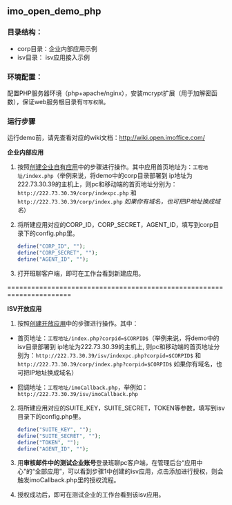 ## imo_open_demo_php

### 目录结构：
- corp目录：企业内部应用示例
- isv目录： isv应用接入示例

### 环境配置：
   配置PHP服务器环境（php+apache/nginx），安装mcrypt扩展（用于加解密函数），保证web服务根目录有`可写权限`。

### 运行步骤
   运行demo前，请先查看对应的wiki文档：http://wiki.open.imoffice.com/

**企业内部应用**

1. 按照[创建企业自有应用](http://wiki.open.imoffice.com/pages/viewpage.action?pageId=3244078)中的步骤进行操作。其中应用首页地址为：`工程地址/index.php`（举例来说，将demo中的corp目录部署到 ip地址为222.73.30.39的主机上，则pc和移动端的首页地址分别为：`http://222.73.30.39/corp/indexpc.php` 和 `http://222.73.30.39/corp/index.php` *如果你有域名，也可把IP地址换成域名*）

2. 将所建应用对应的CORP_ID，CORP_SECRET，AGENT_ID，填写到corp目录下的config.php里。

   ```php
   define("CORP_ID", "");
   define("CORP_SECRET", "");
   define("AGENT_ID", "");
   ```
3. 打开班聊客户端，即可在工作台看到新建应用。

======================================================================

**ISV开放应用**

1. 按照[创建开放应用](http://wiki.open.imoffice.com/pages/viewpage.action?pageId=3244119)中的步骤进行操作。其中：

  * 首页地址：`工程地址/index.php?corpid=$CORPID$`（举例来说，将demo中的isv目录部署到 ip地址为222.73.30.39的主机上, 则pc和移动端的首页地址分别为：`http://222.73.30.39/isv/indexpc.php?corpid=$CORPID$` 和 `http://222.73.30.39/corp/index.php?corpid=$CORPID$` 如果你有域名，也可把IP地址换成域名）
  
  * 回调地址：`工程地址/imoCallback.php`，举例如：`http://222.73.30.39/isv/imoCallback.php`

2. 将所建应用对应的SUITE_KEY，SUITE_SECRET，TOKEN等参数，填写到isv目录下的config.php里。

   ```php
   define("SUITE_KEY", "");
   define("SUITE_SECRET", "");
   define("TOKEN", "");
   define("AGENT_ID", "");
   ```

3. 用**审核邮件中的测试企业账号**登录班聊pc客户端，在管理后台“应用中心”的“全部应用”，可以看到步骤1中创建的isv应用，点击添加进行授权，则会触发imoCallback.php里的授权流程。

4. 授权成功后，即可在测试企业的工作台看到该isv应用。

